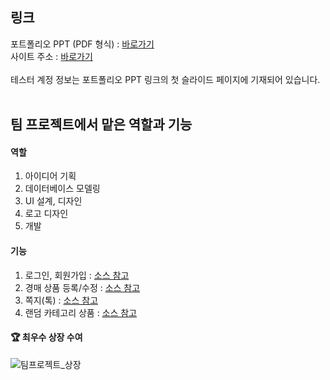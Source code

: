 ## 링크
포트폴리오 PPT (PDF 형식) : [바로가기](https://drive.google.com/file/d/1SfCEE5LN-L-PfukTRpNdIcgnUlJF0QnE/view?usp=sharing)<br>
사이트 주소 : [바로가기](http://itwillbs15.cafe24.com/auction/main/index)
<br>
<br>
테스터 계정 정보는 포트폴리오 PPT 링크의 첫 슬라이드 페이지에 기재되어 있습니다.
<br>
<br>

## 팀 프로젝트에서 맡은 역할과 기능
#### 역할
1. 아이디어 기획
2. 데이터베이스 모델링
3. UI 설계, 디자인
4. 로고 디자인
5. 개발

#### 기능
1. 로그인, 회원가입 : [소스 참고](https://github.com/for5while/Auction/tree/master/src/member)
2. 경매 상품 등록/수정 : [소스 참고](https://github.com/for5while/Auction/blob/master/src/item/action/ItemWriteProAction.java)
3. 쪽지(톡) : [소스 참고](https://github.com/for5while/Auction/tree/master/src/talk)
4. 랜덤 카테고리 상품 : [소스 참고](https://github.com/for5while/Auction/blob/master/src/common/svc/RandomCategoryService.java)

#### 🏆 최우수 상장 수여
![팀프로젝트_상장](https://user-images.githubusercontent.com/60057806/88550855-20db4b80-d05d-11ea-9739-ff0f4fb3b30c.jpg)
